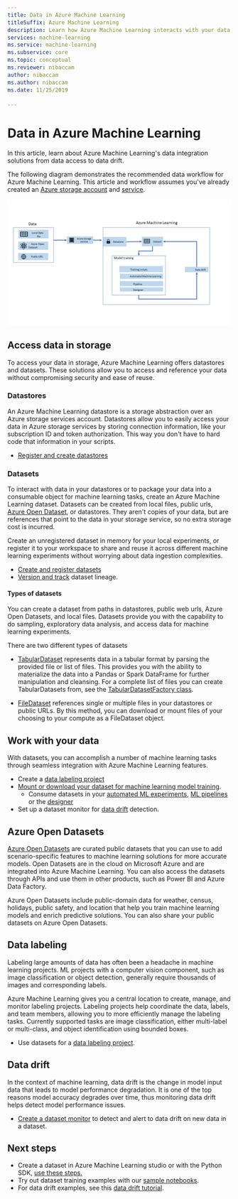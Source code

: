 ```yaml
---
title: Data in Azure Machine Learning
titleSuffix: Azure Machine Learning
description: Learn how Azure Machine Learning interacts with your data and how it's utilized across your machine learning experiments.
services: machine-learning
ms.service: machine-learning
ms.subservice: core
ms.topic: conceptual
ms.reviewer: nibaccam
author: nibaccam
ms.author: nibaccam
ms.date: 11/25/2019

---
```


# Data in Azure Machine Learning

In this article, learn about Azure Machine Learning's data integration solutions from data access to data drift. 

The following diagram demonstrates the recommended data workflow for Azure Machine Learning. This article and workflow assumes you've already created an [ Azure storage account](https://docs.microsoft.comazure/storage/common/storage-quickstart-create-account?tabs=azure-portal) and [service](https://docs.microsoft.com/azure/storage/common/storage-introduction).


![Data-concept-diagram](media/concept-data/data-concept-diagram.png)

## Access data in storage

To access your data in storage, Azure Machine Learning offers datastores and datasets. These solutions allow you to access and reference your data without compromising security and ease of reuse.

### Datastores

An Azure Machine Learning datastore is a storage abstraction over an Azure  storage services account. Datastores allow you to easily access your data in Azure storage services by storing connection information, like your subscription ID and token authorization. This way you don't have to hard code that information in your scripts. 

+ [Register and create datastores](how-to-access-data.md)

### Datasets

To interact with data in your datastores or to package your data into a consumable object for machine learning tasks, create an Azure Machine Learning dataset. Datasets can be created from local files, public urls, [Azure Open Dataset](#open), or datastores. They aren't copies of your data, but are references that point to the data in your storage service, so no extra storage cost is incurred.

Create an unregistered dataset in memory for your local experiments, or register it to your workspace to share and reuse it across different machine learning experiments without worrying about data ingestion complexities. 

+ [Create and register datasets](how-to-create-register-datasets.md)
+ [Version and track](how-to-version-track-datasets.md) dataset lineage.

#### Types of datasets

You can create a dataset from paths in datastores, public web urls, Azure Open Datasets, and local files. Datasets provide you with the capability to do sampling, exploratory data analysis, and access data for machine learning experiments.  

There are two different types of datasets

+ [TabularDataset](https://docs.microsoft.com/python/api/azureml-core/azureml.data.tabulardataset?view=azure-ml-py) represents data in a tabular format by parsing the provided file or list of files. This provides you with the ability to materialize the data into a Pandas or Spark DataFrame for further manipulation and cleansing. For a complete list of files you can create TabularDatasets from, see the [TabularDatasetFactory class](https://aka.ms/tabulardataset-api-reference).

+ [FileDataset](https://docs.microsoft.com/python/api/azureml-core/azureml.data.file_dataset.filedataset?view=azure-ml-py) references single or multiple files in your datastores or public URLs. By this method, you can download or mount files of your choosing to your compute as a FileDataset object.

## Work with your data

With datasets, you can accomplish a number of machine learning tasks through seamless integration with Azure Machine Learning features. 

+ Create a [data labeling project](#label)
+ [Mount or download your dataset for machine learning model training](how-to-train-with-datasets.md).
    + Consume datasets in your [automated ML experiments](how-to-create-portal-experiments.md), [ML pipelines](how-to-create-your-first-pipeline.md) or the [designer](tutorial-designer-automobile-price-train-score.md#import-data)
+ Set up a dataset monitor for [data drift](#drift) detection.

<a name="open"></a>

## Azure Open Datasets

[Azure Open Datasets](https://docs.microsoft.com/azure/open-datasets/overview-what-are-open-datasets) are curated public datasets that you can use to add scenario-specific features to machine learning solutions for more accurate models. Open Datasets are in the cloud on Microsoft Azure and are integrated into Azure Machine Learning. You can also access the datasets through APIs and use them in other products, such as Power BI and Azure Data Factory.

Azure Open Datasets include public-domain data for weather, census, holidays, public safety, and location that help you train machine learning models and enrich predictive solutions. You can also share your public datasets on Azure Open Datasets.

<a name="label"></a>

## Data labeling

Labeling large amounts of data has often been a headache in machine learning projects. ML projects with a computer vision component, such as image classification or object detection, generally require thousands of images and corresponding labels.

Azure Machine Learning gives you a central location to create, manage, and monitor labeling projects. Labeling projects help coordinate the data, labels, and team members, allowing you to more efficiently manage the labeling tasks. Currently supported tasks are image classification, either multi-label or multi-class, and object identification using bounded boxes.

+ Use datasets for a [data labeling project](how-to-create-labeling-projects.md).

<a name="drift"></a>

## Data drift

In the context of machine learning, data drift is the change in model input data that leads to model performance degradation. It is one of the top reasons model accuracy degrades over time, thus monitoring data drift helps detect model performance issues.

+ [Create a dataset monitor](how-to-monitor-datasets.md) to detect and alert to data drift on new data in a dataset.

## Next steps 

+ Create a dataset in Azure Machine Learning studio or with the Python SDK, [use these steps.](how-to-create-register-datasets.md)
+ Try out dataset training examples with our [sample notebooks](https://aka.ms/dataset-tutorial).
+ For data drift examples, see this [data drift tutorial](https://aka.ms/datadrift-notebook).